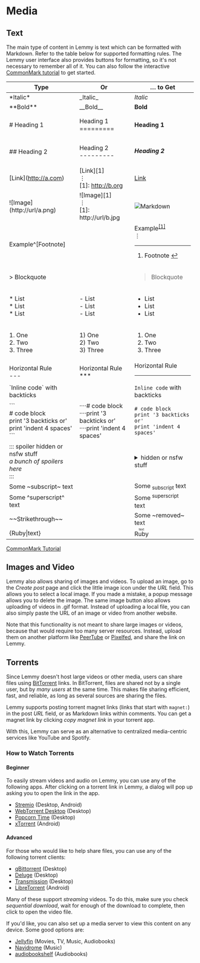 # Media

## Text

The main type of content in Lemmy is text which can be formatted with Markdown. Refer to the table below for supported formatting rules. The Lemmy user interface also provides buttons for formatting, so it's not necessary to remember all of it. You can also follow the interactive [CommonMark tutorial](https://commonmark.org/help/tutorial/) to get started.

| Type                                                                                     | Or                                                                             | … to Get                                                                                                                                              |
| ---------------------------------------------------------------------------------------- | ------------------------------------------------------------------------------ | ----------------------------------------------------------------------------------------------------------------------------------------------------- |
| \*Italic\*                                                                               | \_Italic\_                                                                     | _Italic_                                                                                                                                              |
| \*\*Bold\*\*                                                                             | \_\_Bold\_\_                                                                   | **Bold**                                                                                                                                              |
| \# Heading 1                                                                             | Heading 1 <br> =========                                                       | <h4>Heading 1</h4>                                                                                                                                    |
| \## Heading 2                                                                            | Heading 2 <br>---------                                                        | <h5>Heading 2</h5>                                                                                                                                    |
| \[Link\](http://a.com)                                                                   | \[Link\]\[1\]<br>⋮ <br>\[1\]: http://b.org                                     | [Link](https://commonmark.org/)                                                                                                                       |
| !\[Image\](http://url/a.png)                                                             | !\[Image\]\[1\]<br>⋮ <br>\[1\]: http://url/b.jpg                               | ![Markdown](https://commonmark.org/help/images/favicon.png)                                                                                           |
| Example\^\[Footnote\]                                                                    |                                                                                | Example<sup><a href="#fn1" id="fnref1">[1]</a></sup><br>⋮<hr><section><ol><li id="fn1"><p>Footnote <a href="#fnref1" >↩︎</a></p></li></ol></section> |
| \> Blockquote                                                                            |                                                                                | <blockquote>Blockquote</blockquote>                                                                                                                   |
| \* List <br>\* List <br>\* List                                                          | \- List <br>\- List <br>\- List <br>                                           | <ul><li>List</li><li>List</li><li>List</li></ul>                                                                                                      |
| 1\. One <br>2\. Two <br>3\. Three                                                        | 1) One<br>2) Two<br>3) Three                                                   | <ol><li>One</li><li>Two</li><li>Three</li></ol>                                                                                                       |
| Horizontal Rule <br>\---                                                                 | Horizontal Rule<br>\*\*\*                                                      | Horizontal Rule <br><hr>                                                                                                                              |
| \`Inline code\` with backticks                                                           |                                                                                | `Inline code` with backticks                                                                                                                          |
| \`\`\`<br>\# code block <br>print '3 backticks or'<br>print 'indent 4 spaces' <br>\`\`\` | ····\# code block<br>····print '3 backticks or'<br>····print 'indent 4 spaces' | <pre><code># code block<br>print '3 backticks or'<br>print 'indent 4 spaces'</code></pre>                                                             |
| ::: spoiler hidden or nsfw stuff<br>_a bunch of spoilers here_<br>:::                    |                                                                                | <details><summary> hidden or nsfw stuff </summary><p><em>a bunch of spoilers here</em></p></details>                                                  |
| Some \~subscript\~ text                                                                  |                                                                                | Some <sub>subscript</sub> text                                                                                                                        |
| Some \^superscript\^ text                                                                |                                                                                | Some <sup>superscript</sup> text                                                                                                                      |
| \~\~Strikethrough\~\~                                                                    |                                                                                | Some ~removed~ text                                                                                                                                   |
| \{Ruby\|text\}                                                                           |                                                                                | <ruby>Ruby<rt>text</rt></ruby>                                                                                                                        |

[CommonMark Tutorial](https://commonmark.org/help/tutorial/)

## Images and Video

Lemmy also allows sharing of images and videos. To upload an image, go to the _Create post_ page and click the little image icon under the _URL_ field. This allows you to select a local image. If you made a mistake, a popup message allows you to delete the image. The same image button also allows uploading of videos in .gif format. Instead of uploading a local file, you can also simply paste the URL of an image or video from another website.

Note that this functionality is not meant to share large images or videos, because that would require too many server resources. Instead, upload them on another platform like [PeerTube](https://joinpeertube.org/) or [Pixelfed](https://pixelfed.org/), and share the link on Lemmy.

## Torrents

Since Lemmy doesn't host large videos or other media, users can share files using [BitTorrent](https://en.wikipedia.org/wiki/BitTorrent) links. In BitTorrent, files are shared not by a single user, but by _many users_ at the same time. This makes file sharing efficient, fast, and reliable, as long as several sources are sharing the files.

Lemmy supports posting torrent magnet links (links that start with `magnet:`) in the post _URL_ field, or as Markdown links within comments. You can get a magnet link by clicking _copy magnet link_ in your torrent app.

With this, Lemmy can serve as an alternative to centralized media-centric services like YouTube and Spotify.

### How to Watch Torrents

#### Beginner

To easily stream videos and audio on Lemmy, you can use any of the following apps. After clicking on a torrent link in Lemmy, a dialog will pop up asking you to open the link in the app.

- [Stremio](https://www.stremio.com/) (Desktop, Android)
- [WebTorrent Desktop](https://webtorrent.io/desktop/) (Desktop)
- [Popcorn Time](https://github.com/popcorn-official/popcorn-desktop) (Desktop)
- [xTorrent](https://play.google.com/store/apps/details?id=com.gamemalt.streamtorrentvideos) (Android)

#### Advanced

For those who would like to help share files, you can use any of the following torrent clients:

- [qBittorrent](https://qbittorrent.org/) (Desktop)
- [Deluge](https://www.deluge-torrent.org/) (Desktop)
- [Transmission](https://transmissionbt.com/) (Desktop)
- [LibreTorrent](https://gitlab.com/proninyaroslav/libretorrent) (Android)

Many of these support _streaming_ videos. To do this, make sure you check _sequential download_, wait for enough of the download to complete, then click to open the video file.

If you'd like, you can also set up a media server to view this content on any device. Some good options are:

- [Jellyfin](https://jellyfin.org/) (Movies, TV, Music, Audiobooks)
- [Navidrome](https://www.navidrome.org/) (Music)
- [audiobookshelf](https://www.audiobookshelf.org/) (Audiobooks)
